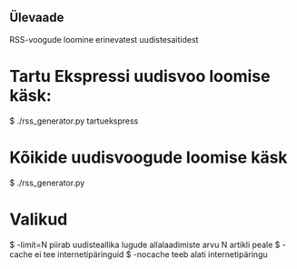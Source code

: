 ## Ülevaade
RSS-voogude loomine erinevatest uudistesaitidest

# Tartu Ekspressi uudisvoo loomise käsk:
$ ./rss_generator.py tartuekspress

# Kõikide uudisvoogude loomise käsk
$ ./rss_generator.py

# Valikud
$ -limit=N 		piirab uudisteallika lugude allalaadimiste arvu N artikli peale
$ -cache		ei tee internetipäringuid
$ -nocache		teeb alati internetipäringu
